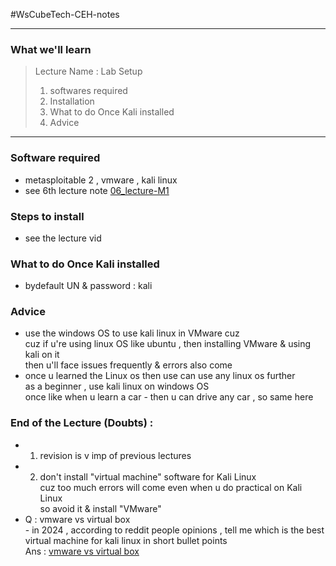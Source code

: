 #WsCubeTech-CEH-notes 

---
### What we'll learn 
> Lecture Name : Lab Setup
> 1) softwares required
> 2) Installation
> 3) What to do Once Kali installed
> 4) Advice

---

### Software required
- metasploitable 2 , vmware , kali linux
- see 6th lecture note [06_lecture-M1](06_lecture-M1.md)

### Steps to install
- see the lecture vid

### What to do Once Kali installed
- bydefault UN & password : kali

### Advice
- use the windows OS to use kali linux in VMware cuz <br>cuz if u're using linux OS like ubuntu , then installing VMware & using kali on it <br>then u'll face issues frequently & errors also come
- once u learned the Linux os then use can use any linux os further <br>as a beginner , use kali linux on windows OS <br>once like when u learn a car - then u can drive any car , so same here
### End of the Lecture (Doubts) : 
- 1) revision is v imp of previous lectures
- 2) don't install "virtual machine" software for Kali Linux <br>cuz too much errors will come even when u do practical on Kali Linux <br>so avoid it & install "VMware"
- Q : vmware vs virtual box <br>- in 2024 , according to reddit people opinions , tell me which is the best virtual machine for kali linux in short bullet points <br>Ans : [vmware vs virtual box](https://www.perplexity.ai/search/vmware-vs-virtual-5A2kP6atTrKPkhmRfJmq7g?s=u)